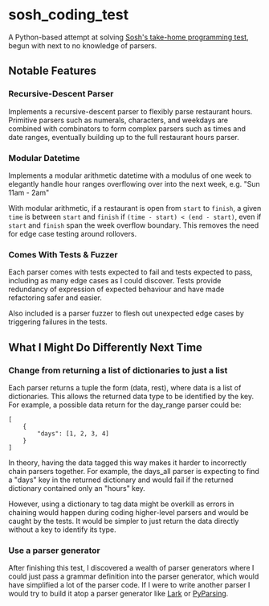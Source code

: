 # sosh_coding_test

A Python-based attempt at solving [Sosh's take-home programming test](https://medium.com/@rodbegbie/find-open-restaurants-an-engineering-take-home-test-dissected-1ada20282ceb), begun with next to no knowledge of parsers.

## Notable Features
### Recursive-Descent Parser
Implements a recursive-descent parser to flexibly parse restaurant hours. Primitive parsers such as numerals, characters, and weekdays are combined with combinators to form complex parsers such as times and date ranges, eventually building up to the full restaurant hours parser.

### Modular Datetime
Implements a modular arithmetic datetime with a modulus of one week to elegantly handle hour ranges overflowing over into the next week, e.g. "Sun 11am - 2am"

With modular arithmetic, if a restaurant is open from `start` to `finish`, a given `time` is between `start` and `finish` if `(time - start) < (end - start)`, even if `start` and `finish` span the week overflow boundary. This removes the need for edge case testing around rollovers.

### Comes With Tests & Fuzzer
Each parser comes with tests expected to fail and tests expected to pass, including as many edge cases as I could discover. Tests provide redundancy of expression of expected behaviour and have made refactoring safer and easier.

Also included is a parser fuzzer to flesh out unexpected edge cases by triggering failures in the tests.

## What I Might Do Differently Next Time
### Change from returning a list of dictionaries to just a list
Each parser returns a tuple the form (data, rest), where data is a list of dictionaries. This allows the returned data type to be identified by the key. For example, a possible data return for the day_range parser could be:
```
[
    {
        "days": [1, 2, 3, 4]
    }
]
```

In theory, having the data tagged this way makes it harder to incorrectly chain parsers together. For example, the days_all parser is expecting to find a "days" key in the returned dictionary and would fail if the returned dictionary contained only an "hours" key.

However, using a dictionary to tag data might be overkill as errors in chaining would happen during coding higher-level parsers and would be caught by the tests. It would be simpler to just return the data directly without a key to identify its type.

### Use a parser generator
After finishing this test, I discovered a wealth of parser generators where I could just pass a grammar definition into the parser generator, which would have simplified a lot of the parser code. If I were to write another parser I would try to build it atop a parser generator like [Lark](https://github.com/lark-parser/lark) or [PyParsing](https://github.com/pyparsing/pyparsing).